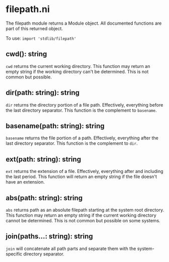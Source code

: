 # filepath.ni

The filepath module returns a Module object. All documented functions are part of this returned object.

To use: `import 'stdlib/filepath'`

## cwd(): string

`cwd` returns the current working directory. This function may return an empty
string if the working directory can't be determined. This is not common but possible.

## dir(path: string): string

`dir` returns the directory portion of a file path. Effectively, everything before
the last directory separator. This function is the complement to `basename`.

## basename(path: string): string

`basename` returns the file portion of a path. Effectively, everything after the
last directory separator. This function is the complement to `dir`.

## ext(path: string): string

`ext` returns the extension of a file. Effectively, everything after and including
the last period. This function will return an empty string if the file doesn't have an extension.

## abs(path: string): string

`abs` returns path as an absolute filepath starting at the system root directory.
This function may return an empty string if the current working directory cannot
be determined. This is not common but possible on some systems.

## join(paths...: string): string

`join` will concatenate all path parts and separate them with the system-specific
directory separator.
